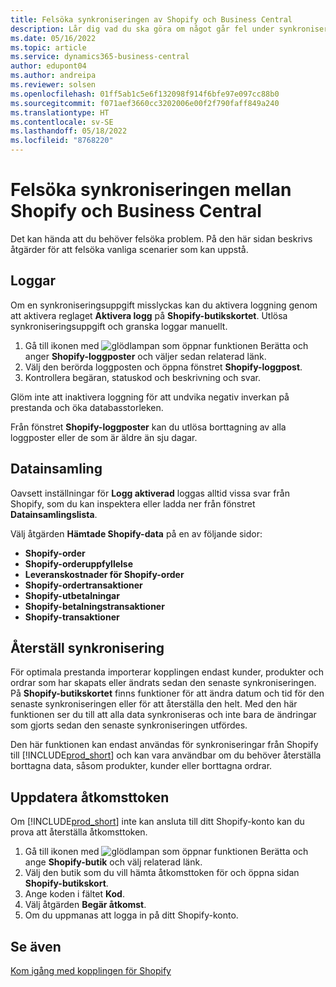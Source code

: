 ```yaml
---
title: Felsöka synkroniseringen av Shopify och Business Central
description: Lår dig vad du ska göra om något går fel under synkroniseringen av data mellan Shopify och Business Central
ms.date: 05/16/2022
ms.topic: article
ms.service: dynamics365-business-central
author: edupont04
ms.author: andreipa
ms.reviewer: solsen
ms.openlocfilehash: 01ff5ab1c5e6f132098f914f6bfe97e097cc88b0
ms.sourcegitcommit: f071aef3660cc3202006e00f2f790faff849a240
ms.translationtype: HT
ms.contentlocale: sv-SE
ms.lasthandoff: 05/18/2022
ms.locfileid: "8768220"
---
```

# <a name="troubleshooting-the-shopify-and-business-central-synchronization"></a>Felsöka synkroniseringen mellan Shopify och Business Central

Det kan hända att du behöver felsöka problem. På den här sidan beskrivs åtgärder för att felsöka vanliga scenarier som kan uppstå.

## <a name="logs"></a>Loggar

Om en synkroniseringsuppgift misslyckas kan du aktivera loggning genom att aktivera reglaget **Aktivera logg** på **Shopify-butikskortet**. Utlösa synkroniseringsuppgift och granska loggar manuellt.

1. Gå till ikonen med ![glödlampan som öppnar funktionen Berätta](../media/ui-search/search_small.png "Berätta för mig vad du vill göra") och anger **Shopify-loggposter** och väljer sedan relaterad länk.
2. Välj den berörda loggposten och öppna fönstret **Shopify-loggpost**.
3. Kontrollera begäran, statuskod och beskrivning och svar.

Glöm inte att inaktivera loggning för att undvika negativ inverkan på prestanda och öka databasstorleken.

Från fönstret **Shopify-loggposter** kan du utlösa borttagning av alla loggposter eller de som är äldre än sju dagar.

## <a name="data-capture"></a>Datainsamling

Oavsett inställningar för **Logg aktiverad** loggas alltid vissa svar från Shopify, som du kan inspektera eller ladda ner från fönstret **Datainsamlingslista**.

Välj åtgärden **Hämtade Shopify-data** på en av följande sidor:

- **Shopify-order**
- **Shopify-orderuppfyllelse**
- **Leveranskostnader för Shopify-order**
- **Shopify-ordertransaktioner**
- **Shopify-utbetalningar**
- **Shopify-betalningstransaktioner**
- **Shopify-transaktioner**

## <a name="reset-sync"></a>Återställ synkronisering

För optimala prestanda importerar kopplingen endast kunder, produkter och ordrar som har skapats eller ändrats sedan den senaste synkroniseringen. På **Shopify-butikskortet** finns funktioner för att ändra datum och tid för den senaste synkroniseringen eller för att återställa den helt. Med den här funktionen ser du till att alla data synkroniseras och inte bara de ändringar som gjorts sedan den senaste synkroniseringen utfördes.

Den här funktionen kan endast användas för synkroniseringar från Shopify till [!INCLUDE[prod_short](../includes/prod_short.md)] och kan vara användbar om du behöver återställa borttagna data, såsom produkter, kunder eller borttagna ordrar.

## <a name="update-the-access-token"></a>Uppdatera åtkomsttoken

Om [!INCLUDE[prod_short](../includes/prod_short.md)] inte kan ansluta till ditt Shopify-konto kan du prova att återställa åtkomsttoken.

1. Gå till ikonen med ![glödlampan som öppnar funktionen Berätta](../media/ui-search/search_small.png "Berätta för mig vad du vill göra") och ange **Shopify-butik** och välj relaterad länk.
2. Välj den butik som du vill hämta åtkomsttoken för och öppna sidan **Shopify-butikskort**.
3. Ange koden i fältet **Kod**.  
4. Välj åtgärden **Begär åtkomst**.
5. Om du uppmanas att logga in på ditt Shopify-konto.

## <a name="see-also"></a>Se även

[Kom igång med kopplingen för Shopify](get-started.md)  
